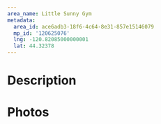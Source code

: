 ```yaml
---
area_name: Little Sunny Gym
metadata:
  area_id: ace6adb3-18f6-4c64-8e31-857e15146079
  mp_id: '120625076'
  lng: -120.82085000000001
  lat: 44.32378
---
```

# Description

# Photos

